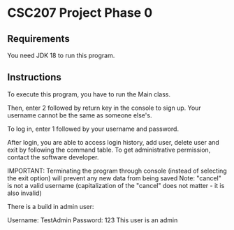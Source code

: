 # CSC207 Project Phase 0

## Requirements
You need JDK 18 to run this program. 
## Instructions
To execute this program, you have to run the Main class.

Then, enter 2 followed by return key in the console to sign up. Your username cannot be the same as someone else's.

To log in, enter 1 followed by your username and password.

After login, you are able to access login history, add user, delete user and exit by following the command table. To get administrative permission, contact the software developer.

IMPORTANT: Terminating the program through console (instead of selecting the exit option) will prevent any new data from being saved
Note: "cancel" is not a valid username (capitalization of the "cancel" does not matter - it is also invalid)

There is a build in admin user:

Username: TestAdmin
Password: 123
This user is an admin